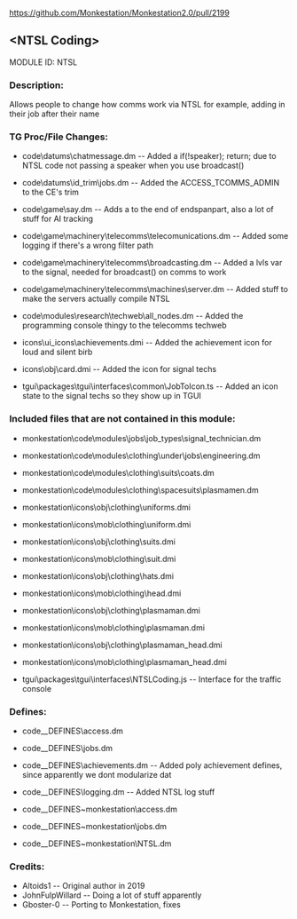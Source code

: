 https://github.com/Monkestation/Monkestation2.0/pull/2199

## \<NTSL Coding>

MODULE ID: NTSL

### Description:

Allows people to change how comms work via NTSL
for example, adding in their job after their name

### TG Proc/File Changes:

- code\datums\chatmessage.dm -- Added a if(!speaker); return; due to NTSL code not passing a speaker when you use broadcast()
- code\datums\id_trim\jobs.dm -- Added the ACCESS_TCOMMS_ADMIN to the CE's trim
- code\game\say.dm -- Adds a </a> to the end of endspanpart, also a lot of stuff for AI tracking
- code\game\machinery\telecomms\telecomunications.dm -- Added some logging if there's a wrong filter path
- code\game\machinery\telecomms\broadcasting.dm -- Added a lvls var to the signal, needed for broadcast() on comms to work
- code\game\machinery\telecomms\machines\server.dm -- Added stuff to make the servers actually compile NTSL
- code\modules\research\techweb\all_nodes.dm -- Added the programming console thingy to the telecomms techweb

- icons\ui_icons\achievements.dmi -- Added the achievement icon for loud and silent birb
- icons\obj\card.dmi -- Added the icon for signal techs

- tgui\packages\tgui\interfaces\common\JobToIcon.ts -- Added an icon state to the signal techs so they show up in TGUI

### Included files that are not contained in this module:

- monkestation\code\modules\jobs\job_types\signal_technician.dm
- monkestation\code\modules\clothing\under\jobs\engineering.dm
- monkestation\code\modules\clothing\suits\coats.dm
- monkestation\code\modules\clothing\spacesuits\plasmamen.dm

- monkestation\icons\obj\clothing\uniforms.dmi
- monkestation\icons\mob\clothing\uniform.dmi

- monkestation\icons\obj\clothing\suits.dmi
- monkestation\icons\mob\clothing\suit.dmi
- monkestation\icons\obj\clothing\hats.dmi
- monkestation\icons\mob\clothing\head.dmi

- monkestation\icons\obj\clothing\plasmaman.dmi
- monkestation\icons\mob\clothing\plasmaman.dmi
- monkestation\icons\obj\clothing\plasmaman_head.dmi
- monkestation\icons\mob\clothing\plasmaman_head.dmi

- tgui\packages\tgui\interfaces\NTSLCoding.js -- Interface for the traffic console

### Defines:

- code\_\_DEFINES\access.dm
- code\_\_DEFINES\jobs.dm
- code\_\_DEFINES\achievements.dm -- Added poly achievement defines, since apparently we dont modularize dat
- code\_\_DEFINES\logging.dm -- Added NTSL log stuff

- code\_\_DEFINES\~monkestation\access.dm
- code\_\_DEFINES\~monkestation\jobs.dm
- code\_\_DEFINES\~monkestation\NTSL.dm

### Credits:

- Altoids1 -- Original author in 2019
- JohnFulpWillard -- Doing a lot of stuff apparently
- Gboster-0 -- Porting to Monkestation, fixes

